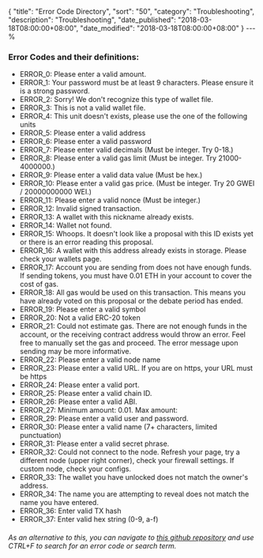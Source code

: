 {
 "title": "Error Code Directory",
 "sort": "50",
 "category": "Troubleshooting",
 "description": "Troubleshooting",
 "date_published": "2018-03-18T08:00:00+08:00",
 "date_modified": "2018-03-18T08:00:00+08:00"
}
---%

### Error Codes and their definitions:

* ERROR_0: Please enter a valid amount.
* ERROR_1: Your password must be at least 9 characters. Please ensure it is a strong password.  
* ERROR_2: Sorry! We don't recognize this type of wallet file.  
* ERROR_3: This is not a valid wallet file.  
* ERROR_4: This unit doesn't exists, please use the one of the following units  
* ERROR_5: Please enter a valid address
* ERROR_6: Please enter a valid password
* ERROR_7: Please enter valid decimals (Must be integer. Try 0-18.)  
* ERROR_8: Please enter a valid gas limit (Must be integer. Try 21000-4000000.)  
* ERROR_9: Please enter a valid data value (Must be hex.)  
* ERROR_10: Please enter a valid gas price. (Must be integer. Try 20 GWEI / 20000000000 WEI.)  
* ERROR_11: Please enter a valid nonce      (Must be integer.)  
* ERROR_12: Invalid signed transaction.  
* ERROR_13: A wallet with this nickname already exists.  
* ERROR_14: Wallet not found.  
* ERROR_15: Whoops. It doesn't look like a proposal with this ID exists yet or there is an error reading this proposal.  
* ERROR_16: A wallet with this address already exists in storage. Please check your wallets page.  
* ERROR_17: Account you are sending from does not have enough funds. If sending tokens, you must have 0.01 ETH in your account to cover the cost of gas.  
* ERROR_18: All gas would be used on this transaction. This means you have already voted on this proposal or the debate period has ended.
* ERROR_19: Please enter a valid symbol
* ERROR_20: Not a valid ERC-20 token
* ERROR_21: Could not estimate gas. There are not enough funds in the account, or the receiving contract address would throw an error. Feel free to manually set the gas and proceed. The error message upon sending may be more informative.
* ERROR_22: Please enter a valid node name
* ERROR_23: Please enter a valid URL. If you are on https, your URL must be https
* ERROR_24: Please enter a valid port.  
* ERROR_25: Please enter a valid chain ID.  
* ERROR_26: Please enter a valid ABI.  
* ERROR_27: Minimum amount: 0.01. Max amount:  
* ERROR_29: Please enter a valid user and password.  
* ERROR_30: Please enter a valid name (7+ characters, limited punctuation)  
* ERROR_31: Please enter a valid secret phrase.  
* ERROR_32: Could not connect to the node. Refresh your page, try a different node (upper right corner), check your firewall settings. If custom node, check your configs.
* ERROR_33: The wallet you have unlocked does not match the owner's address.  
* ERROR_34: The name you are attempting to reveal does not match the name you have entered.  
* ERROR_36: Enter valid TX hash
* ERROR_37: Enter valid hex string (0-9, a-f)

###### As an alternative to this, you can navigate to [this github repository](https://github.com/MyCryptoHQ/MyCrypto/blob/develop/common/translations/lang/en.json) and use CTRL+F to search for an error code or search term.
